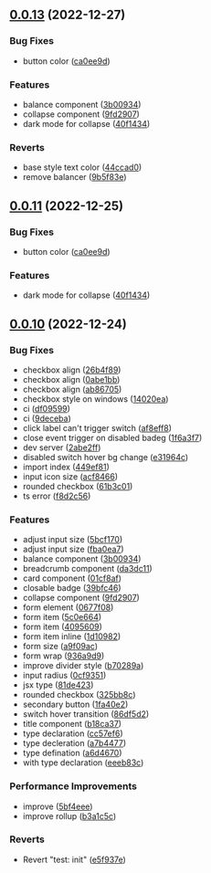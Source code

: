 ## [0.0.13](https://github.com/AkaraChen/seaweed/compare/0.0.8...0.0.13) (2022-12-27)


### Bug Fixes

* button color ([ca0ee9d](https://github.com/AkaraChen/seaweed/commit/ca0ee9d6e1c01cf5dbdde47b8975747c101b55b3))


### Features

* balance component ([3b00934](https://github.com/AkaraChen/seaweed/commit/3b00934ba8f5249922762f28585aec181a055b38))
* collapse component ([9fd2907](https://github.com/AkaraChen/seaweed/commit/9fd29075f1744c092e659374681ab29b7fbe5b13))
* dark mode for collapse ([40f1434](https://github.com/AkaraChen/seaweed/commit/40f1434705609152aad18529b29fb1c6453eee96))


### Reverts

* base style text color ([44ccad0](https://github.com/AkaraChen/seaweed/commit/44ccad03cba9cc198252415be2a07f8d9608c236))
* remove balancer ([9b5f83e](https://github.com/AkaraChen/seaweed/commit/9b5f83e4bcdcac6cb5f40e7195a48209ccb6f344))



## [0.0.11](https://github.com/AkaraChen/seaweed/compare/0.0.10...0.0.11) (2022-12-25)


### Bug Fixes

* button color ([ca0ee9d](https://github.com/AkaraChen/seaweed/commit/ca0ee9d6e1c01cf5dbdde47b8975747c101b55b3))


### Features

* dark mode for collapse ([40f1434](https://github.com/AkaraChen/seaweed/commit/40f1434705609152aad18529b29fb1c6453eee96))



## [0.0.10](https://github.com/AkaraChen/seaweed/compare/5bf4eee196f3afcd3b1a13a1b7ddcbe4a6084151...0.0.10) (2022-12-24)


### Bug Fixes

* checkbox align ([26b4f89](https://github.com/AkaraChen/seaweed/commit/26b4f89fea76f4e6b32b8551953fe000ab210cdd))
* checkbox align ([0abe1bb](https://github.com/AkaraChen/seaweed/commit/0abe1bbddf3eafce9a37cda5c5a2e720791cbb97))
* checkbox align ([ab86705](https://github.com/AkaraChen/seaweed/commit/ab867059d1a7687460e9ce337b2d1adb6acee061))
* checkbox style on windows ([14020ea](https://github.com/AkaraChen/seaweed/commit/14020eae77eebd7cb0ceff074a632e8944b79191))
* ci ([df09599](https://github.com/AkaraChen/seaweed/commit/df0959931e7d4d92e1008819a59a277a0c5bd00c))
* ci ([9deceba](https://github.com/AkaraChen/seaweed/commit/9deceba6fc87c8ae2aa90a8d7cb8526669cc4b03))
* click label can't trigger switch ([af8eff8](https://github.com/AkaraChen/seaweed/commit/af8eff8a0933824a3a364512d163627ebfb4442a))
* close event trigger on disabled badeg ([1f6a3f7](https://github.com/AkaraChen/seaweed/commit/1f6a3f768b1b6d2cd693cb2c5d7e2bd3f1c6deca))
* dev server ([2abe2ff](https://github.com/AkaraChen/seaweed/commit/2abe2ff75eb81c2afc1f51eff1768f4757268966))
* disabled switch hover bg change ([e31964c](https://github.com/AkaraChen/seaweed/commit/e31964c4ada0910c1016b8c8994bcd71de06bbac))
* import index ([449ef81](https://github.com/AkaraChen/seaweed/commit/449ef815fdd3e8a1821d0c955580c7166bf43c80))
* input icon size ([acf8466](https://github.com/AkaraChen/seaweed/commit/acf8466414ccfc642c6a61532c3c74693aae3cb2))
* rounded checkbox ([61b3c01](https://github.com/AkaraChen/seaweed/commit/61b3c01f4a6fac335bc895c499b71b0259771bf1))
* ts error ([f8d2c56](https://github.com/AkaraChen/seaweed/commit/f8d2c568a98b8850c79634c8ded261cfb58664e9))


### Features

* adjust input size ([5bcf170](https://github.com/AkaraChen/seaweed/commit/5bcf170052c240fad3d5a19a4823cbb0f57287f9))
* adjust input size ([fba0ea7](https://github.com/AkaraChen/seaweed/commit/fba0ea702492c12a5efb9259f8fbc2fac1d73892))
* balance component ([3b00934](https://github.com/AkaraChen/seaweed/commit/3b00934ba8f5249922762f28585aec181a055b38))
* breadcrumb component ([da3dc11](https://github.com/AkaraChen/seaweed/commit/da3dc1151d60231c130017f972fc10f1489338a9))
* card component ([01cf8af](https://github.com/AkaraChen/seaweed/commit/01cf8af6ee569ca9843d471b6f93c7b33ae699bb))
* closable badge ([39bfc46](https://github.com/AkaraChen/seaweed/commit/39bfc46ca590157b7c96e1eda31a48f29bb0c7da))
* collapse component ([9fd2907](https://github.com/AkaraChen/seaweed/commit/9fd29075f1744c092e659374681ab29b7fbe5b13))
* form element ([0677f08](https://github.com/AkaraChen/seaweed/commit/0677f080db200db275a7a3e2befda2b2f0c9b384))
* form item ([5c0e664](https://github.com/AkaraChen/seaweed/commit/5c0e6643f3744a5ac51378a7b6bd12c24a97026d))
* form item ([4095609](https://github.com/AkaraChen/seaweed/commit/4095609af602d99fd67ceee822ae815add20428b))
* form item inline ([1d10982](https://github.com/AkaraChen/seaweed/commit/1d1098272972a484a81547d33aaefc1bcb211ffc))
* form size ([a9f09ac](https://github.com/AkaraChen/seaweed/commit/a9f09ac6168a84f630e3154490d431d909adf5ba))
* form wrap ([936a9d9](https://github.com/AkaraChen/seaweed/commit/936a9d917716e39b4cf57bed5fb24b0d39ff16eb))
* improve divider style ([b70289a](https://github.com/AkaraChen/seaweed/commit/b70289ad246548047d95f3bfb1118b212c459578))
* input radius ([0cf9351](https://github.com/AkaraChen/seaweed/commit/0cf93517dba76ec052d186a961606d5e8007edc3))
* jsx type ([81de423](https://github.com/AkaraChen/seaweed/commit/81de423279ab73d876d5153a3bc8c1f64b55ace4))
* rounded checkbox ([325bb8c](https://github.com/AkaraChen/seaweed/commit/325bb8c42fa4b834b3bd2c9d62b5cb6c9794f873))
* secondary button ([1fa40e2](https://github.com/AkaraChen/seaweed/commit/1fa40e28a107d5c1acab8d43674a7fb31e44e822))
* switch hover transition ([86df5d2](https://github.com/AkaraChen/seaweed/commit/86df5d2f4022e04333f437d1c3be02d3f9f919a6))
* title component ([b18ca37](https://github.com/AkaraChen/seaweed/commit/b18ca37b412945e163dce390487389f09c9472b9))
* type declaration ([cc57ef6](https://github.com/AkaraChen/seaweed/commit/cc57ef6e7eff4250a29478d35df1cee4d272c118))
* type decleration ([a7b4477](https://github.com/AkaraChen/seaweed/commit/a7b44770df3daa582817eb9c56561ff7375683f6))
* type defination ([a6d4670](https://github.com/AkaraChen/seaweed/commit/a6d4670d31790f3be723b457a6ca28a9bbe1eff5))
* with type declaration ([eeeb83c](https://github.com/AkaraChen/seaweed/commit/eeeb83c2287b0a0d2dd094c778c703e06936986c))


### Performance Improvements

* improve ([5bf4eee](https://github.com/AkaraChen/seaweed/commit/5bf4eee196f3afcd3b1a13a1b7ddcbe4a6084151))
* improve rollup ([b3a1c5c](https://github.com/AkaraChen/seaweed/commit/b3a1c5c1dd54a58a7aaa50f4de06a2791738e2bf))


### Reverts

* Revert "test: init" ([e5f937e](https://github.com/AkaraChen/seaweed/commit/e5f937eada19a18effc19502c74fcec735aa568e))



